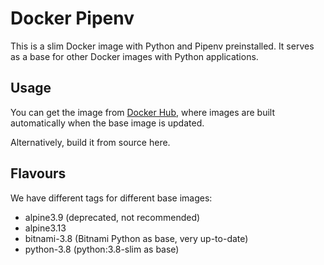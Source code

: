 <!--
SPDX-FileCopyrightText: 2021 Free Software Foundation Europe <https://fsfe.org>

SPDX-License-Identifier: GPL-3.0-or-later
-->

# Docker Pipenv

This is a slim Docker image with Python and Pipenv preinstalled. It serves as
a base for other Docker images with Python applications.

## Usage

You can get the image from [Docker Hub](https://hub.docker.com/r/fsfe/pipenv),
where images are built automatically when the base image is updated.

Alternatively, build it from source here.

## Flavours

We have different tags for different base images:

* alpine3.9 (deprecated, not recommended)
* alpine3.13
* bitnami-3.8 (Bitnami Python as base, very up-to-date)
* python-3.8 (python:3.8-slim as base)
